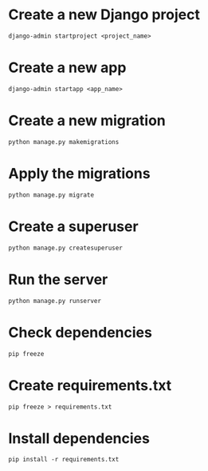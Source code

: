 # Create a new Django project
    django-admin startproject <project_name>
# Create a new app
    django-admin startapp <app_name>


# Create a new migration
    python manage.py makemigrations
# Apply the migrations
    python manage.py migrate
# Create a superuser
    python manage.py createsuperuser
# Run the server
    python manage.py runserver

# Check dependencies
    pip freeze
# Create requirements.txt
    pip freeze > requirements.txt
# Install dependencies
    pip install -r requirements.txt